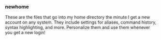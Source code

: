 ### newhome

These are the files that go into my home directory the minute I get a new account on any system.
They include settings for aliases, command history, syntax highlighting, and more.
Personalize them and use them whenever you get a new login!
